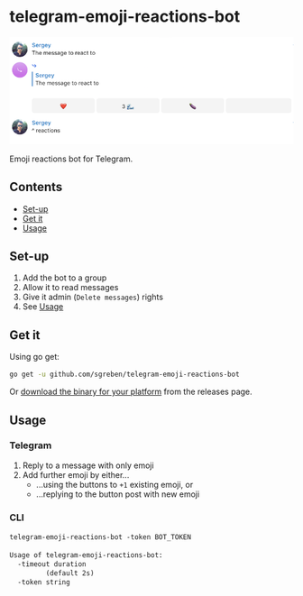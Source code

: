 # telegram-emoji-reactions-bot

![screenshot](docs/shot.png)

Emoji reactions bot for Telegram.

## Contents

- [Set-up](#set-up)
- [Get it](#get-it)
- [Usage](#usage)

## Set-up

1. Add the bot to a group
2. Allow it to read messages
3. Give it admin (`Delete messages`) rights
4. See [Usage](#usage)

## Get it

Using go get:

```bash
go get -u github.com/sgreben/telegram-emoji-reactions-bot
```

Or [download the binary for your platform](https://github.com/sgreben/telegram-emoji-reactions-bot/releases/latest) from the releases page.

## Usage

### Telegram

1. Reply to a message with only emoji
2. Add further emoji by either...
   - ...using the buttons to `+1` existing emoji, or
   - ...replying to the button post with new emoji

### CLI

```text
telegram-emoji-reactions-bot -token BOT_TOKEN

Usage of telegram-emoji-reactions-bot:
  -timeout duration
    	 (default 2s)
  -token string
    	
```

